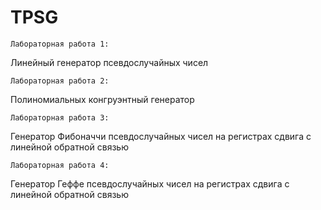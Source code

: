# TPSG
 
	Лабораторная работа 1:

Линейный генератор псевдослучайных чисел


	Лабораторная работа 2:

Полиномиальных конгруэнтный генератор


	Лабораторная работа 3:

Генератор Фибоначчи псевдослучайных чисел на регистрах сдвига с линейной обратной связью


	Лабораторная работа 4:

Генератор Геффе псевдослучайных чисел на регистрах сдвига с линейной обратной связью 